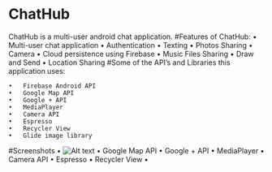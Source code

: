 # ChatHub
ChatHub is a multi-user android chat application.
#Features of ChatHub:
	•	Multi-user chat application
	•	Authentication
	•	Texting
	•	Photos Sharing
	•	Camera
	•	Cloud persistence using Firebase
	•	Music Files Sharing
	•	Draw and Send
	•	Location Sharing
#Some of the API’s and Libraries this application uses:

	•	Firebase Android API
	•	Google Map API
	•	Google + API
	•	MediaPlayer
	•	Camera API
	•	Espresso
	•	Recycler View
	•	Glide image library
#Screenshots
	•	![Alt text](https://github.com/SaiKUndurthi/ChatHub/blob/master/screenshots/Signin.jpeg "Optional Title")
	•	Google Map API
	•	Google + API
	•	MediaPlayer
	•	Camera API
	•	Espresso
	•	Recycler View
	•	
